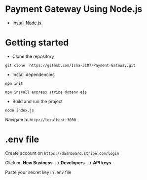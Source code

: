 # Payment Gateway Using Node.js

- Install [Node.js](https://nodejs.org/en/)

# Getting started

- Clone the repository

```
git clone  https://github.com/Isha-3107/Payment-Gateway.git
```

- Install dependencies

```
npm init
```

```
npm install express stripe dotenv ejs
```

- Build and run the project

```
node index.js
```

Navigate to `http://localhost:3000`

# .env file

Create account on `https://dashboard.stripe.com/login`

Click on **New Business** --> **Developers** --> **API keys**

Paste your secret key in .env file
